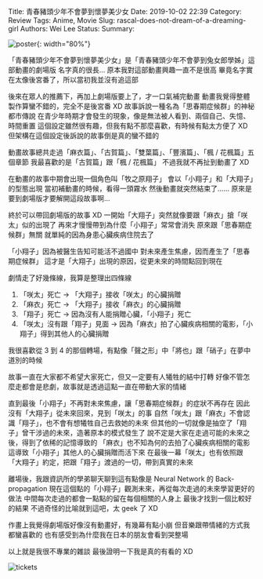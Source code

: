 Title: 青春豬頭少年不會夢到懷夢美少女
Date: 2019-10-02 22:39
Category: Review
Tags: Anime, Movie
Slug: rascal-does-not-dream-of-a-dreaming-girl
Authors: Wei Lee
Status:
Summary:

![poster]({static}/images/post-images/2019-10-02-rascal-does-not-dream-of-a-dreaming-girl/15699803588522.jpg){: width="80%"}

<!--more-->

「青春豬頭少年不會夢到懷夢美少女」是「青春豬頭少年不會夢到兔女郎學姊」這部動畫的劇場版
名字真的很長...
原本我對這部動畫興趣一直不是很高
畢竟名字實在太像後宮番了，所以當初我並沒有追這部

後來在眾人的推薦下，再加上劇場版要上了，才一口氣補完動畫
動畫我覺得整體製作算蠻不錯的，完全不是後宮番 XD
故事訴說一種名為「思春期症候群」的神秘都市傳說
在青少年時期才會發生的現象，像是無法被人看到、兩個自己、失憶、時間重置
這個設定雖然很有趣，但我有點不那麼喜歡，有時候有點太方便了 XD
但架構在這個設定後訴說的故事倒是真的蠻不錯的

動畫故事總共走過「麻衣篇」、「古賀篇」、「雙葉篇」、「豐濱篇」、「楓 / 花楓篇」五個章節
我最喜歡的是「古賀篇」跟「楓 / 花楓篇」
不過我就不再扯到動畫了 XD

在動畫的故事中期會出現一個角色叫「牧之原翔子」
會以「小翔子」和「大翔子」的型態出現
當初補動畫的時候，看得一頭霧水
然後動畫就突然結束了......
原來是要到劇場版才要解開這段故事啊...

終於可以帶回劇場版的故事 XD
一開始「大翔子」突然就像要跟「麻衣」搶「咲太」似的出現了
再來才慢慢帶到為什麼「小翔子」常常會消失
原來跟「思春期症候群」無關
就單純的因為身患心臟疾病住院去了

「小翔子」因為被醫生告知可能活不過國中
對未來產生焦慮，因而產生了「思春期症候群」
這才是「大翔子」出現的原因，從更未來的時間點回到現在

劇情走了好幾條線，我算是整理出四條線

1. 「咲太」死亡 → 「大翔子」接收「咲太」的心臟捐贈
2. 「麻衣」死亡 → 「大翔子」接收「麻衣」的心臟捐贈
3. 「翔子」死亡 → 因為沒有人能捐贈心臟，「小翔子」死亡
4. 「咲太」沒有跟「翔子」見面 → 因為「麻衣」拍了心臟疾病相關的電影，「小翔子」得到其他人的心臟捐贈

我很喜歡從 3 到 4 的那個轉場，有點像「聲之形」中「將也」跟「硝子」在夢中道別的時候

故事一直在大家都不希望大家死亡，但又一定要有人犧牲的結中打轉
好像不管怎麼走都會是悲劇，故事就是透過這點一直在帶動大家的情緒

直到最後「小翔子」不再對未來焦慮，讓「思春期症候群」的症狀不再存在
因此沒有「大翔子」從未來回來，見到「咲太」的事
自然「咲太」跟「麻衣」不會認識「翔子」，也不會有想犧牲自己去救她的未來
但其他的一切就像是抽空了「翔子」曾干涉過的未來，造著原本的模式發生了
說不定是大家在走過可能的未來之後，得到了依稀的記憶導致的
「麻衣」也不知為何的去拍了心臟疾病相關的電影
這導致「小翔子」其他人的心臟捐贈而活下來
在最後一幕「咲太」也有依照跟「大翔子」約定，把跟「翔子」渡過的一切，帶到真實的未來

離場後，我跟資訊所的學弟聊天聊到這有點像是 Neural Network 的 Back-propagation
現在這個點的「小翔子」觀測未來，再從每次走過的未來學習更好的做法
中間每次走過的都會一點點的留在每個相關的人身上
最後才找到一個比較好的結果
不過奇怪的比喻就到這吧，太 geek 了 XD

作畫上我覺得劇場版好像沒有動畫好，有幾幕有點小崩
但音樂跟帶情緒的方式我都蠻喜歡的
也有感受到為什麼我在日本的朋友會看到哭整場

以上就是我很不專業的雜談
最後證明一下我是真的有看的 XD

![tickets]({static}/images/post-images/2019-10-02-rascal-does-not-dream-of-a-dreaming-girl/15699803615668.jpg)
